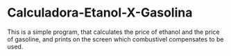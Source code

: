 # Calculadora-Etanol-X-Gasolina
This is a simple program, that calculates the price of ethanol and the price of gasoline, and prints on the screen which combustivel compensates to be used.
